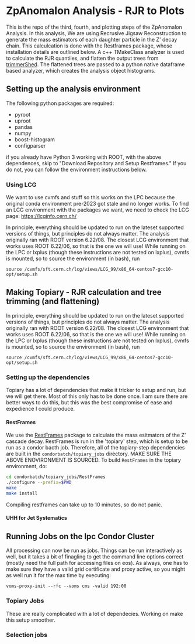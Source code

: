 # ZpAnomalon Analysis - RJR to Plots

This is the repo of the third, fourth, and plotting  steps of the ZpAnomalon Analysis. In this analysis, We are using Recrusive Jigsaw Reconstruction to generate the mass estimators of each daughter particle in the Z' decay chain. This calculcation is done with the Restframes package, whose installation details are outlined below. A c++ TMakeClass analyzer is used to calculate the RJR quantiies, and flatten the output trees from [trimmerShed](https://github.com/gracecummings/trimmerShed). The flattened trees are passed to a python native dataframe based analyzer, which creates the analysis object histograms.

## Setting up the analysis environment

The following python packages are required:

+ pyroot
+ uproot
+ pandas
+ numpy
+ boost-histogram
+ configparser

if you already have Python 3 working with ROOT, with the above dependences, skip to "Download Repository and Setup Restframes." If you do not, you can follow the environment instructions below.

### Using LCG

We want to use cvmfs and stuff so this works on the LPC because the original conda environment pre-2023 got stale and no longer works. To find an LCG environment with the packages we want, we need to check the LCG page: https://lcginfo.cern.ch/

In principle, everything should be updated to run on the lateset supported versions of things, but principles do not always matter. The analysis originally ran with ROOT version 6.22/08. The closest LCG environment that works uses ROOT 6.22/06, so that is the one we will use! While running on the LPC or lxplus (though these instructions are not tested on lxplus), cvmfs is mounted, so to source the environment (in bash), run

```
source /cvmfs/sft.cern.ch/lcg/views/LCG_99/x86_64-centos7-gcc10-opt/setup.sh
```

## Making Topiary - RJR calculation and tree trimming (and flattening)

In principle, everything should be updated to run on the lateset supported versions of things, but principles do not always matter. The analysis originally ran with ROOT version 6.22/08. The closest LCG environment that works uses ROOT 6.22/06, so that is the one we will use! While running on the LPC or lxplus (though these instructions are not tested on lxplus), cvmfs is mounted, so to source the environment (in bash), run

```
source /cvmfs/sft.cern.ch/lcg/views/LCG_99/x86_64-centos7-gcc10-opt/setup.sh
```

### Setting up the dependencies

Topiary has a lot of dependencies that make it tricker to setup and run, but we will get there. Most of this only has to be done once. I am sure there are better ways to do this, but this was the best compromise of ease and expedience I could produce.

#### RestFrames

We use the [RestFrames](http://restframes.com/) package to calculate the mass esitmators of the Z' cascade decay. RestFrames is run in the 'topiary' step, which is setup to be run as a condor bacth job. Therefore, all of the topiary-step dependencies are built in the `condorbatch/topiary_jobs` directory. MAKE SURE THE ABOVE ENOVIRONMENT IS SOURCED. To build `RestFrames` in the topiary environment, do:

```bash
cd condorbatch/topiary_jobs/RestFrames
./configure --prefix=$PWD
make
make install
```
Compiling restframes can take up to 10 minutes, so do not panic.

#### UHH for Jet Systematics



## Running Jobs on the lpc Condor Cluster

All processing can now be run as jobs. Things can be run interactively as well, but it takes a bit of finagling to get the command line options correct (mostly need the full path for accessing files on eos). As always, one has to make sure they have a valid grid certificate and proxy active, so you might as well run it for the max time by executing:

```
voms-proxy-init --rfc --voms cms -valid 192:00
```

### Topiary Jobs

These are really complicated with a lot of dependecies. Working on make this setup smoother.

### Selection jobs

